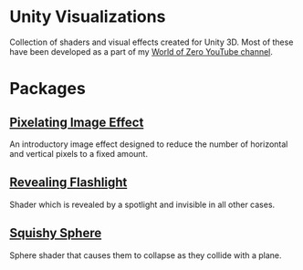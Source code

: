 # Unity Visualizations
Collection of shaders and visual effects created for Unity 3D. Most of these have been developed as a part of my [World of Zero YouTube channel](https://www.youtube.com/worldofzerodevelopment).

# Packages
## [Pixelating Image Effect](https://www.youtube.com/watch?v=9bTFVaKGIIQ)
An introductory image effect designed to reduce the number of horizontal and vertical pixels to a fixed amount.

## [Revealing Flashlight](https://youtu.be/b4utgRuIekk)
Shader which is revealed by a spotlight and invisible in all other cases.

## [Squishy Sphere](https://www.youtube.com/playlist?list=PLEwYhelKHmig3VnNBTurD98bDWR1oCRM-)
Sphere shader that causes them to collapse as they collide with a plane.